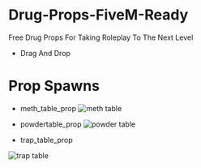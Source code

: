 # Drug-Props-FiveM-Ready
Free Drug Props For Taking Roleplay To The Next Level
- Drag And Drop
# Prop Spawns

- meth_table_prop
![meth table](https://github.com/user-attachments/assets/e26d74f1-d423-427d-89fd-52d02b7f63a9)

- powdertable_prop
![powder table](https://github.com/user-attachments/assets/31a23491-d543-4165-b148-f3155cafd422)

- trap_table_prop

![trap table](https://github.com/user-attachments/assets/d465be5b-a59c-4e3a-b273-7875e8c5fd94)
